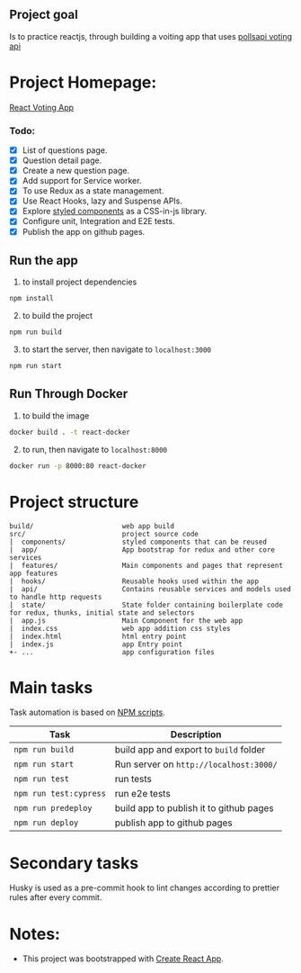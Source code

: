 
## Project goal
Is to practice reactjs, through building a voiting app that uses [pollsapi voting api](http://docs.pollsapi.apiary.io/)

# Project Homepage:
 [React Voting App](https://kalaa91.github.io/react-voting-app/)

### Todo:

- [x] List of questions page.
- [x] Question detail page.
- [x] Create a new question page.
- [x] Add support for Service worker.
- [x] To use Redux as a state management.
- [x] Use React Hooks, lazy and Suspense APIs.
- [x] Explore [styled components](https://styled-components.com/) as a CSS-in-js library.
- [x] Configure unit, Integration and E2E tests.
- [x] Publish the app on github pages.

## Run the app

1. to install project dependencies

```sh
npm install
```

2. to build the project

```sh
npm run build
```

3. to start the server, then navigate to `localhost:3000`

```sh
npm run start
```

## Run Through Docker

1. to build the image

```sh
docker build . -t react-docker
```

2. to run, then navigate to `localhost:8000`

```sh
docker run -p 8000:80 react-docker
```

# Project structure

```
build/                      web app build
src/                        project source code
|  components/              styled components that can be reused
|  app/                     App bootstrap for redux and other core services
|  features/                Main components and pages that represent app features
|  hooks/                   Reusable hooks used within the app
|  api/                     Contains reusable services and models used to handle http requests
|  state/                   State folder containing boilerplate code for redux, thunks, initial state and selectors
|  app.js                   Main Component for the web app
|  index.css                web app addition css styles
|  index.html               html entry point
|  index.js                 app Entry point
+- ...                      app configuration files
```

# Main tasks

Task automation is based on [NPM scripts](https://docs.npmjs.com/misc/scripts).

| Task                   | Description                             |
| ---------------------- | --------------------------------------- |
| `npm run build`        | build app and export to `build` folder  |
| `npm run start`        | Run server on `http://localhost:3000/`  |
| `npm run test`         | run tests                               |
| `npm run test:cypress` | run e2e tests                           |
| `npm run predeploy`    | build app to publish it to github pages |
| `npm run deploy`       | publish app to github pages             |

# Secondary tasks

Husky is used as a pre-commit hook to lint changes according to prettier rules after every commit.

# Notes:
- This project was bootstrapped with [Create React App](https://github.com/facebook/create-react-app).
